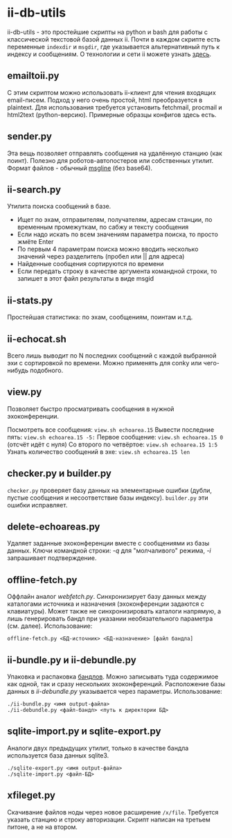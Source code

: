 # ii-db-utils

ii-db-utils - это простейшие скрипты на python и bash для работы с классической текстовой базой данных ii.
Почти в каждом скрипте есть переменные `indexdir` и `msgdir`, где указывается альтернативный путь к индексу и сообщениям.
О технологии и сети ii можете узнать [здесь](http://ii-net.tk/ii-doc).

## emailtoii.py

С этим скриптом можно использовать ii-клиент для чтения входящих email-писем. Подход у него очень простой, html преобразуется в plaintext.
Для использования требуется установить fetchmail, procmail и html2text (python-версию). Примерные образцы конфигов здесь есть.

## sender.py

Эта вещь позволяет отправлять сообщения на удалённую станцию (как поинт). Полезно для роботов-автопостеров или собственных утилит. Формат файлов - обычный [msgline](http://ii-net.tk/ii-doc/?p=2#pointmsg) (без base64).

## ii-search.py

Утилита поиска сообщений в базе.
* Ищет по эхам, отправителям, получателям, адресам станции, по временным промежуткам, по сабжу и тексту сообщения
* Если надо искать по всем значениям параметра поиска, то просто жмёте Enter
* По первым 4 параметрам поиска можно вводить несколько значений через разделитель (пробел или || для адреса)
* Найденные сообщения сортируются по времени
* Если передать строку в качестве аргумента командной строки, то запишет в этот файл результаты в виде msgid

## ii-stats.py

Простейшая статистика: по эхам, сообщениям, поинтам и.т.д.

## ii-echocat.sh

Всего лишь выводит по N последних сообщений с каждой выбранной эхи с сортировкой по времени. Можно применять для conky или чего-нибудь подобного.

## view.py

Позволяет быстро просматривать сообщения в нужной эхоконференции.

Посмотреть все сообщения: `view.sh echoarea.15`
Вывести последние пять: `view.sh echoarea.15 -5:`
Первое сообщение: `view.sh echoarea.15 0` (отсчёт идёт с нуля)
Со второго по четвёртое: `view.sh echoarea.15 1:5`
Узнать количество сообщений в эхе: `view.sh echoarea.15 len`

## checker.py и builder.py

`checker.py` проверяет базу данных на элементарные ошибки (дубли, пустые сообщения и несоответствие базы индексу). `builder.py` эти ошибки исправляет.

## delete-echoareas.py

Удаляет заданные эхоконференции вместе с сообщениями из базы данных. Ключи командной строки: *-q* для "молчаливого" режима, *-i* запрашивает подтверждение.

## offline-fetch.py

Оффлайн аналог *webfetch.py*. Синхронизирует базу данных между каталогами источника и назначения (эхоконференции задаются с клавиатуры). Может также не синхронизировать каталоги напрямую, а лишь генерировать бандл при указании необязательного параметра (см. далее).
Использование:

```
offline-fetch.py <БД-источник> <БД-назначение> [файл бандла]
```

## ii-bundle.py и ii-debundle.py

Упаковка и распаковка [бандлов](http://ii-net.tk/ii-doc/?p=2#bundle). Можно записывать туда содержимое как одной, так и сразу нескольких эхоконференций. Расположение базы данных в *ii-debundle.py* указывается через параметры.
Использование:

```
./ii-bundle.py <имя output-файла>
./ii-debundle.py <файл-бандл> <путь к директории БД>
```

## sqlite-import.py и sqlite-export.py

Аналоги двух предыдущих утилит, только в качестве бандла используется база данных sqlite3.

```
./sqlite-export.py <имя output-файла>
./sqlite-import.py <файл-БД>
```

## xfileget.py

Скачивание файлов ноды через новое расширение `/x/file`. Требуется указать станцию и строку авторизации. Скрипт написан на третьем питоне, а не на втором.
